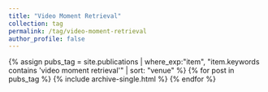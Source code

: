 ```yaml
---
title: "Video Moment Retrieval"
collection: tag
permalink: /tag/video-moment-retrieval
author_profile: false
---
```

{% assign pubs_tag = site.publications | where_exp:"item", "item.keywords contains 'video moment retrieval'" | sort: "venue" %}
{% for post in pubs_tag %}
  {% include archive-single.html %}
{% endfor %}